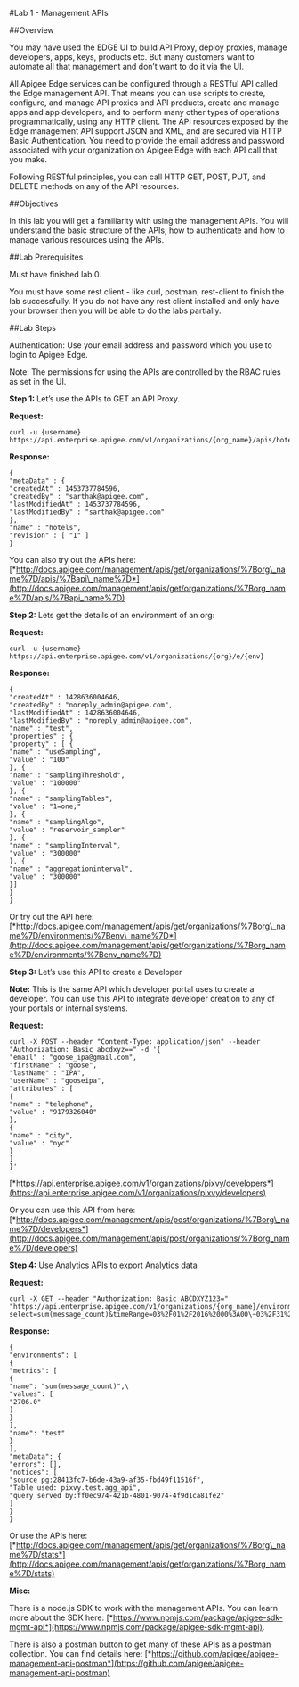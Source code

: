 #Lab 1 -  Management APIs

##Overview

You may have used the EDGE UI to build API Proxy, deploy proxies, manage
developers, apps, keys, products etc. But many customers want to
automate all that management and don’t want to do it via the UI.

All Apigee Edge services can be configured through a RESTful API called
the Edge management API. That means you can use scripts to create,
configure, and manage API proxies and API products, create and manage
apps and app developers, and to perform many other types of operations
programmatically, using any HTTP client. The API resources exposed by
the Edge management API support JSON and XML, and are secured via HTTP
Basic Authentication. You need to provide the email address and password
associated with your organization on Apigee Edge with each API call that
you make.

Following RESTful principles, you can call HTTP GET, POST, PUT, and
DELETE methods on any of the API resources.

##Objectives

In this lab you will get a familiarity with using the management APIs.
You will understand the basic structure of the APIs, how to authenticate
and how to manage various resources using the APIs.

##Lab Prerequisites

Must have finished lab 0.

You must have some rest client - like curl, postman, rest-client to
finish the lab successfully. If you do not have any rest client
installed and only have your browser then you will be able to do the
labs partially.

##Lab Steps

Authentication: Use your email address and password which you use to
login to Apigee Edge.

Note: The permissions for using the APIs are controlled by the RBAC
rules as set in the UI.

**Step 1:** Let’s use the APIs to GET an API Proxy.

**Request:** 
```
curl -u {username} https://api.enterprise.apigee.com/v1/organizations/{org_name}/apis/hotelsapi
```

**Response:**
```
{
"metaData" : {
"createdAt" : 1453737784596,
"createdBy" : "sarthak@apigee.com",
"lastModifiedAt" : 1453737784596,
"lastModifiedBy" : "sarthak@apigee.com"
},
"name" : "hotels",
"revision" : [ "1" ]
}
```

You can also try out the APIs here:
[*http://docs.apigee.com/management/apis/get/organizations/%7Borg\_name%7D/apis/%7Bapi\_name%7D*](http://docs.apigee.com/management/apis/get/organizations/%7Borg_name%7D/apis/%7Bapi_name%7D)

**Step 2:** Lets get the details of an environment of an org:

**Request:** 
```
curl -u {username} https://api.enterprise.apigee.com/v1/organizations/{org}/e/{env}
```

**Response:**
```
{
"createdAt" : 1428636004646,
"createdBy" : "noreply_admin@apigee.com",
"lastModifiedAt" : 1428636004646,
"lastModifiedBy" : "noreply_admin@apigee.com",
"name" : "test",
"properties" : {
"property" : [ {
"name" : "useSampling",
"value" : "100"
}, {
"name" : "samplingThreshold",
"value" : "100000"
}, {
"name" : "samplingTables",
"value" : "1=one;"
}, {
"name" : "samplingAlgo",
"value" : "reservoir_sampler"
}, {
"name" : "samplingInterval",
"value" : "300000"
}, {
"name" : "aggregationinterval",
"value" : "300000"
}]
}
}
```

Or try out the API here:
[*http://docs.apigee.com/management/apis/get/organizations/%7Borg\_name%7D/environments/%7Benv\_name%7D*](http://docs.apigee.com/management/apis/get/organizations/%7Borg_name%7D/environments/%7Benv_name%7D)

**Step 3:** Let’s use this API to create a Developer

**Note:** This is the same API which developer portal uses to create a
developer. You can use this API to integrate developer creation to any
of your portals or internal systems.

**Request:** 
```
curl -X POST --header "Content-Type: application/json" --header "Authorization: Basic abcdxyz==" -d '{
"email" : "goose_ipa@gmail.com",
"firstName" : "goose",
"lastName" : "IPA",
"userName" : "gooseipa",
"attributes" : [
{
"name" : "telephone",
"value" : "9179326040"
},
{
"name" : "city",
"value" : "nyc"
}
]
}'
```


[*https://api.enterprise.apigee.com/v1/organizations/pixvy/developers*](https://api.enterprise.apigee.com/v1/organizations/pixvy/developers)

Or you can use this API from here:
[*http://docs.apigee.com/management/apis/post/organizations/%7Borg\_name%7D/developers*](http://docs.apigee.com/management/apis/post/organizations/%7Borg_name%7D/developers)

**Step 4:** Use Analytics APIs to export Analytics data

**Request:** 
```
curl -X GET --header "Authorization: Basic ABCDXYZ123="
"https://api.enterprise.apigee.com/v1/organizations/{org_name}/environments/{env}/stats/?select=sum(message_count)&timeRange=03%2F01%2F2016%2000%3A00\~03%2F31%2F2016%2024%3A00"
```

**Response:**
```
{
"environments": [
{
"metrics": [
{
"name": "sum(message_count)",\
"values": [
"2706.0"
]
}
],
"name": "test"
}
],
"metaData": {
"errors": [],
"notices": [
"source pg:28413fc7-b6de-43a9-af35-fbd49f11516f",
"Table used: pixvy.test.agg_api",
"query served by:ff0ec974-421b-4801-9074-4f9d1ca81fe2"
]
}
}
```

Or use the APIs here:
[*http://docs.apigee.com/management/apis/get/organizations/%7Borg\_name%7D/stats*](http://docs.apigee.com/management/apis/get/organizations/%7Borg_name%7D/stats)

**Misc:**

There is a node.js SDK to work with the management APIs. You can learn
more about the SDK here:
[*https://www.npmjs.com/package/apigee-sdk-mgmt-api*](https://www.npmjs.com/package/apigee-sdk-mgmt-api).

There is also a postman button to get many of these APIs as a postman
collection. You can find details here:
[*https://github.com/apigee/apigee-management-api-postman*](https://github.com/apigee/apigee-management-api-postman)
